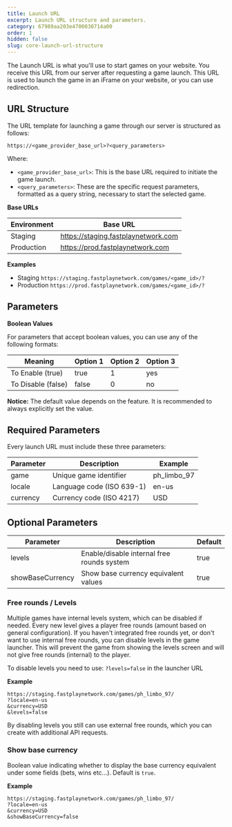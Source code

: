 ```yaml
---
title: Launch URL
excerpt: Launch URL structure and parameters.
category: 67989aa203e4700030714a00
order: 1
hidden: false
slug: core-launch-url-structure
---
```


The Launch URL is what you'll use to start games on your website. You receive this URL from our server after requesting a game launch. This URL is used to launch the game in an iFrame on your website, or you can use redirection.

## URL Structure

The URL template for launching a game through our server is structured as follows:

```
https://<game_provider_base_url>?<query_parameters>
```

Where:

- `<game_provider_base_url>`: This is the base URL required to initiate the game launch.
- `<query_parameters>`: These are the specific request parameters, formatted as a query string, necessary to start the selected game.

**Base URLs**

| Environment | Base URL                            |
| ----------- | ----------------------------------- |
| Staging     | https://staging.fastplaynetwork.com |
| Production  | https://prod.fastplaynetwork.com    |

**Examples**

- Staging `https://staging.fastplaynetwork.com/games/<game_id>/?`
- Production `https://prod.fastplaynetwork.com/games/<game_id>/?`

## Parameters

**Boolean Values**

For parameters that accept boolean values, you can use any of the following formats:

| Meaning            | Option 1 | Option 2 | Option 3 |
| ------------------ | -------- | -------- | -------- |
| To Enable (true)   | true     | 1        | yes      |
| To Disable (false) | false    | 0        | no       |

**Notice:** The default value depends on the feature. It is recommended to always explicitly set the value.

## Required Parameters

Every launch URL must include these three parameters:

| Parameter | Description               | Example     |
| --------- | ------------------------- | ----------- |
| game      | Unique game identifier    | ph_limbo_97 |
| locale    | Language code (ISO 639-1) | en-us       |
| currency  | Currency code (ISO 4217)  | USD         |

## Optional Parameters

| Parameter        | Description                                | Default |
| ---------------- | ------------------------------------------ | ------- |
| levels           | Enable/disable internal free rounds system | true    |
| showBaseCurrency | Show base currency equivalent values       | true    |

### Free rounds / Levels

Multiple games have internal levels system, which can be disabled if needed. Every new level gives a player free rounds (amount based on general configuration).
If you haven't integrated free rounds yet, or don't want to use internal free rounds, you can disable levels in the game launcher. This will prevent the game from showing the levels screen and will not give free rounds (internal) to the player.

To disable levels you need to use: `?levels=false` in the launcher URL

**Example**

```
https://staging.fastplaynetwork.com/games/ph_limbo_97/
?locale=en-us
&currency=USD
&levels=false
```

By disabling levels you still can use external free rounds, which you can create with additional API requests.

### Show base currency

Boolean value indicating whether to display the base currency equivalent under some fields (bets, wins etc...). Default is `true`.

**Example**

```
https://staging.fastplaynetwork.com/games/ph_limbo_97/
?locale=en-us
&currency=USD
&showBaseCurrency=false
```
